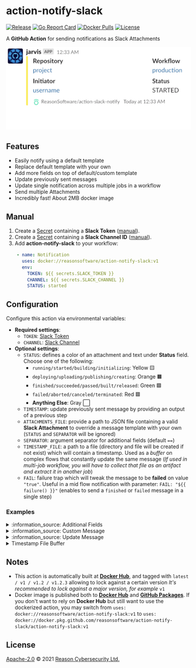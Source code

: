 # action-notify-slack

[![Release](https://img.shields.io/github/v/release/ReasonSoftware/action-notify-slack)](https://github.com/ReasonSoftware/action-notify-slack/releases/latest)
[![Go Report Card](https://goreportcard.com/badge/github.com/ReasonSoftware/action-notify-slack)](https://goreportcard.com/report/github.com/ReasonSoftware/action-notify-slack)
[![Docker Pulls](https://img.shields.io/docker/pulls/reasonsoftware/action-notify-slack)](https://hub.docker.com/r/reasonsoftware/action-notify-slack)
[![License](https://img.shields.io/github/license/ReasonSoftware/action-notify-slack)](LICENSE.md)

A **GitHub Action** for sending notifications as Slack Attachments

![PIC](docs/images/demo.gif)

## Features

- Easily notify using a default template
- Replace default template with your own
- Add more fields on top of default/custom template
- Update previously sent messages
- Update single notification across multiple jobs in a workflow
- Send multiple Attachments
- Incredibly fast! About 2MB docker image

## Manual

1. Create a [Secret](https://help.github.com/en/actions/configuring-and-managing-workflows/creating-and-storing-encrypted-secrets)  containing a **Slack Token** ([manual](docs/SLACK.md#slack-token)).
2. Create a [Secret](https://help.github.com/en/actions/configuring-and-managing-workflows/creating-and-storing-encrypted-secrets)  containing a **Slack Channel ID** ([manual](docs/SLACK.md#slack-channel)).
3. Add **action-notify-slack** to your workflow:

```yaml
    - name: Notification
      uses: docker://reasonsoftware/action-notify-slack:v1
      env:
        TOKEN: ${{ secrets.SLACK_TOKEN }}
        CHANNEL: ${{ secrets.SLACK_CHANNEL }}
        STATUS: started
```

## Configuration

Configure this action via environmental variables:

- **Required settings**:
  - `TOKEN`: [Slack Token](docs/SLACK.md#slack-token)
  - `CHANNEL`: [Slack Channel](docs/SLACK.md#slack-channel)
- **Optional settings**:
  - `STATUS`: defines a color of an attachment and text under **Status** field. Choose one of the following:
    - `running/started/building/initializing`: Yellow :yellow_square:
    - `deploying/uploading/publishing/creating`: Orange :orange_square:
    - `finished/succeeded/passed/built/released`: Green :green_square:
    - `failed/aborted/canceled/terminated`: Red :red_square:
    - **Anything Else**: Gray :white_large_square:
  - `TIMESTAMP`: update previously sent message by providing an output of a previous step
  - `ATTACHMENTS_FILE`: provide a path to JSON file containing a valid **Slack Attachment** to override a message template with your own (`STATUS` and `SEPARATOR` will be ignored)
  - `SEPARATOR`: argument separator for additional fields (default `==`)
  - `TIMESTAMP_FILE`: a path to a file (directory and file will be created if not exist) which will contain a timestamp. Used as a *buffer* on complex flows that constantly update the same message (*If used in multi-job workflow, you will have to collect that file as an artifact and extract it in another job*)
  - `FAIL`: failure trap which will tweak the message to be **failed** on value `"true"`. Useful in a mid flow notification with parameter: `FAIL: "${{ failure() }}"` (enables to send a `finished` or `failed` message in a single step)

### Examples

<details><summary>:information_source: Additional Fields</summary>

You may add additional fields to a default message template via arguments

- Default separator `==` may be changed by setting an environmental variable `SEPARATOR` with a custom value
- Arguments are expected to be divided by new line `\n`
- Field Name or Values should be enclosed in `"` if they contain whitespace

```yaml
    - name: Notification
      uses: docker://reasonsoftware/action-notify-slack:v1
      env:
        TOKEN: ${{ secrets.SLACK_TOKEN }}
        CHANNEL: ${{ secrets.SLACK_CHANNEL }}
        STATUS: finished
      with:
        args: |
          "Download URL"==<https://my-website.com/file.exe|file>
          Version==v3.1.0
```

</details>

<details><summary>:information_source: Custom Message</summary>

Create a JSON file with Slack attachments and provide a path as an environmental variable. For instance:

- Use another action to create attachments with your information dynamically
- Use a **shell** to create attachments dynamically
- Store it somewhere and fetch the file during the execution with `curl` or `wget`
- Commit a base skeleton to the repository and modify it in a dedicated step

```yaml
    - name: Notify Slack
      uses: docker://reasonsoftware/action-notify-slack:v1
      env:
        TOKEN: ${{ secrets.SLACK_TOKEN }}
        CHANNEL: ${{ secrets.SLACK_CHANNEL }}
        ATTACHMENTS_FILE: attachments.json
```

#### :warning: Remarks

- Provide either a single attachment (`{}`) or a list of attachments (`[]`) in a single JSON file
- Design your message [here](https://api.slack.com/docs/messages/builder?msg=%7B%22attachments%22%3A%5B%7B%22fallback%22%3A%22Required%20plain-text%20summary%20of%20the%20attachment.%22%2C%22color%22%3A%22%2336a64f%22%2C%22pretext%22%3A%22Optional%20text%20that%20appears%20above%20the%20attachment%20block%22%2C%22author_name%22%3A%22Bobby%20Tables%22%2C%22author_link%22%3A%22http%3A%2F%2Fflickr.com%2Fbobby%2F%22%2C%22author_icon%22%3A%22http%3A%2F%2Fflickr.com%2Ficons%2Fbobby.jpg%22%2C%22title%22%3A%22Slack%20API%20Documentation%22%2C%22title_link%22%3A%22https%3A%2F%2Fapi.slack.com%2F%22%2C%22text%22%3A%22Optional%20text%20that%20appears%20within%20the%20attachment%22%2C%22fields%22%3A%5B%7B%22title%22%3A%22Priority%22%2C%22value%22%3A%22High%22%2C%22short%22%3Afalse%7D%5D%2C%22image_url%22%3A%22http%3A%2F%2Fmy-website.com%2Fpath%2Fto%2Fimage.jpg%22%2C%22thumb_url%22%3A%22http%3A%2F%2Fexample.com%2Fpath%2Fto%2Fthumb.png%22%2C%22footer%22%3A%22Slack%20API%22%2C%22footer_icon%22%3A%22https%3A%2F%2Fplatform.slack-edge.com%2Fimg%2Fdefault_application_icon.png%22%2C%22ts%22%3A123456789%7D%5D%7D)
- Remember to provide only the **attachments** and not a whole message

</details>

<details><summary>:information_source: Update Message</summary>

- Add an `id` field to a first notification in a workflow
- Reference `outputs.timestamp` of previously set `id` as a `TIMESTAMP` env.var in the next notification
  - You may chain more notification steps using the same technique. Just keep adding `id`'s :wink:

```yaml
    - name: Notify
      id: notify
      uses: docker://reasonsoftware/action-notify-slack:v1
      env:
        TOKEN: ${{ secrets.SLACK_TOKEN }}
        CHANNEL: ${{ secrets.SLACK_CHANNEL }}
        START: building

    - name: Update Notification
      uses: docker://reasonsoftware/action-notify-slack:v1
      env:
        TOKEN: ${{ secrets.SLACK_TOKEN }}
        CHANNEL: ${{ secrets.SLACK_CHANNEL }}
        STATUS: released
        TIMESTAMP: ${{steps.notify.outputs.timestamp}}
      with:
        args: |
          Download==<https://my-website.com/file.exe|file>
          Version==v3.1.0
```

</details>

<details><summary>Timestamp File Buffer</summary>

- Add an `id` to your first notification in a workflow
- Reference `outputs.timestamp` of previously set `id` as a `TIMESTAMP` env.var in the next notification
  - You may chain more notification steps using the same technique. Just keep adding `id`'s :wink:

```yaml
jobs:
  ci:
    name: build
    runs-on: ubuntu-latest
    steps:
      - name: Notification
        uses: docker://reasonsoftware/action-notify-slack:v1
        env:
          TOKEN: ${{ secrets.SLACK_TOKEN }}
          CHANNEL: ${{ secrets.SLACK_CHANNEL }}
          STATUS: started
          TIMESTAMP_FILE: .github/notify.ts

      - name: Checkout
        uses: actions/checkout@v2
      
      - name: Build
        run: docker build --tag=org/proj:tag .
      
      - name: Notification
        uses: docker://reasonsoftware/action-notify-slack:v1
        env:
          TOKEN: ${{ secrets.SLACK_TOKEN }}
          CHANNEL: ${{ secrets.SLACK_CHANNEL }}
          STATUS: publishing
          TIMESTAMP_FILE: .github/notify.ts
      
      - name: Push
        run: docker push org/proj:tag

      - uses: actions/upload-artifact@v2
        with:
          name: timestamp
          path: .github/notify.ts

      - name: Notification
        if: ${{ failure() }}
        uses: docker://reasonsoftware/action-notify-slack:v1
        env:
          TOKEN: ${{ secrets.SLACK_TOKEN }}
          CHANNEL: ${{ secrets.SLACK_CHANNEL }}
          STATUS: failed
          TIMESTAMP_FILE: .github/notify.ts

  cd:
    name: deploy
    runs-on: ubuntu-latest
    steps:
      - uses: actions/download-artifact@v2
        with:
          name: timestamp
          path: .github/notify.ts

      - name: Notification
        uses: docker://reasonsoftware/action-notify-slack:v1
        env:
          TOKEN: ${{ secrets.SLACK_TOKEN }}
          CHANNEL: ${{ secrets.SLACK_CHANNEL }}
          STATUS: deploying
          TIMESTAMP_FILE: .github/notify.ts
      
      - name: Deploy
        run: helm upgrade --install application repository/application
      
      - name: Notification
        uses: docker://reasonsoftware/action-notify-slack:v1
        env:
          TOKEN: ${{ secrets.SLACK_TOKEN }}
          CHANNEL: ${{ secrets.SLACK_CHANNEL }}
          STATUS: finished
          FAIL: ${{ failure() }}
          TIMESTAMP_FILE: .github/notify.ts
```

</details>

## Notes

- This action is automatically built at [**Docker Hub**](https://hub.docker.com/r/reasonsoftware/action-notify-slack), and tagged with `latest / v1 / v1.2 / v1.2.3` allowing to lock against a certain version
*It's recommended to lock against a major version, for example* `v1`
- Docker image is published both to [**Docker Hub**](https://hub.docker.com/r/reasonsoftware/action-notify-slack) and [**GitHub Packages**](https://github.com/ReasonSoftware/action-notify-slack/packages). If you don't want to rely on **Docker Hub** but still want to use the dockerized action, you may switch from `uses: docker://reasonsoftware/action-notify-slack:v1` to `uses: docker://docker.pkg.github.com/reasonsoftware/action-notify-slack/action-notify-slack:v1`

## License

[Apache-2.0](LICENSE.md) © 2021 [Reason Cybersecurity Ltd.](https://www.reasonsecurity.com/)
